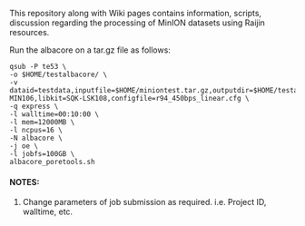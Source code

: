 This repository along with Wiki pages contains information, scripts, discussion regarding the processing of MinION datasets using Raijin resources.

Run the albacore on a tar.gz file as follows:

```
qsub -P te53 \
-o $HOME/testalbacore/ \
-v dataid=testdata,inputfile=$HOME/miniontest.tar.gz,outputdir=$HOME/testalbacore,flowcell=FLO-MIN106,libkit=SQK-LSK108,configfile=r94_450bps_linear.cfg \
-q express \
-l walltime=00:10:00 \
-l mem=12000MB \
-l ncpus=16 \
-N albacore \
-j oe \
-l jobfs=100GB \
albacore_poretools.sh
```

#### NOTES:
1. Change parameters of job submission as required. i.e. Project ID, walltime, etc.